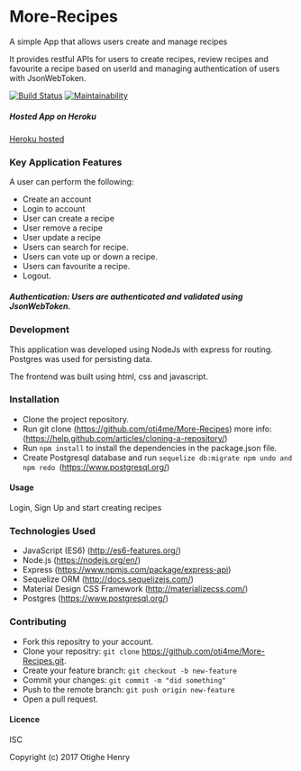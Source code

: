 # More-Recipes

A simple App that allows users create and manage recipes

It provides restful APIs for users to create recipes, review recipes and favourite a recipe based on userId and managing authentication of users with JsonWebToken.

[![Build Status](https://travis-ci.org/oti4me/More-Recipes.svg?branch=development)](https://travis-ci.org/oti4me/More-Recipes)
[![Maintainability](https://api.codeclimate.com/v1/badges/4dfcbf4bb224fdab4624/maintainability)](https://codeclimate.com/github/oti4me/More-Recipes/maintainability)
##### Hosted App on Heroku 

[Heroku hosted](http://more-recipes-otighe.heroku.com)

### Key Application Features

A user can perform the following: 
- Create an account 
- Login to account 
- User can create a recipe 
- User remove a recipe 
- User update a recipe
- Users can search for recipe.
- Users can vote up or down a recipe.
- Users can favourite a recipe.
- Logout.


##### Authentication: Users are authenticated and validated using JsonWebToken.

### Development

This application was developed using NodeJs with express for routing. Postgres was used for persisting data.

The frontend was built using html, css and javascript.

### Installation

- Clone the project repository.
- Run git clone (https://github.com/oti4me/More-Recipes) 
more info: (https://help.github.com/articles/cloning-a-repository/)
- Run ``` npm install ``` to install the dependencies in the package.json file.
- Create Postgresql database and run ```sequelize db:migrate npm undo and npm redo ```(https://www.postgresql.org/)

#### Usage

Login, Sign Up and start creating recipes

### Technologies Used

- JavaScript (ES6) (http://es6-features.org/)
- Node.js (https://nodejs.org/en/)
- Express (https://www.npmjs.com/package/express-api)
- Sequelize ORM (http://docs.sequelizejs.com/)
- Material Design CSS Framework (http://materializecss.com/)
- Postgres (https://www.postgresql.org/)

### Contributing

- Fork this repositry to your account.
- Clone your repositry: ``` git clone ```
https://github.com/oti4me/More-Recipes.git.
- Create your feature branch: ``` git checkout -b new-feature ```
- Commit your changes: ``` git commit -m "did something" ```
- Push to the remote branch: ``` git push origin new-feature ```
- Open a pull request.

#### Licence

ISC

Copyright (c) 2017 Otighe Henry

